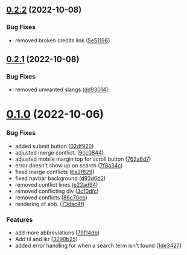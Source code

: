 ## [0.2.2](https://github.com/Njong392/Abbreve/compare/v0.2.1...v0.2.2) (2022-10-08)


### Bug Fixes

* removed broken credits link ([5e51196](https://github.com/Njong392/Abbreve/commit/5e51196da3b473198b54b8a00950c6a6386dd6a9))



## [0.2.1](https://github.com/Njong392/Abbreve/compare/v0.1.0...v0.2.1) (2022-10-08)


### Bug Fixes

* removed unwanted slangs ([dd93014](https://github.com/Njong392/Abbreve/commit/dd930148bd01427f9aa3bc3858d27b118d6443a4))



# [0.1.0](https://github.com/Njong392/Abbreve/compare/02df9204cd353cc16dcf636355e5d198d1e54e0b...v0.1.0) (2022-10-06)


### Bug Fixes

* added submit button ([02df920](https://github.com/Njong392/Abbreve/commit/02df9204cd353cc16dcf636355e5d198d1e54e0b))
* adjusted merge conflict. ([9cc0844](https://github.com/Njong392/Abbreve/commit/9cc0844980140aee9f2a49c06cf7b93677becd59))
* adjusted mobile margin top for scroll button ([762a6d7](https://github.com/Njong392/Abbreve/commit/762a6d7012df32f7ceb2bf237ebd4edd5e1962f6))
* error doesn't show up on search ([7f8a34c](https://github.com/Njong392/Abbreve/commit/7f8a34c0955494defdb69494bc05dc534e41c89c))
* fixed merge conflicts ([6a2f829](https://github.com/Njong392/Abbreve/commit/6a2f829cb42c7bab01f27218b777d8f0fb4adc53))
* fixed navbar background ([d93d6d2](https://github.com/Njong392/Abbreve/commit/d93d6d27a568c001f178c5011c805fa0d2b18142))
* removed conflict lines ([e22ad94](https://github.com/Njong392/Abbreve/commit/e22ad94c9398832060d8b582cb80ccb46ee701cc))
* removed conflicting div ([3cf0dfc](https://github.com/Njong392/Abbreve/commit/3cf0dfc6c865475c3aa7572d9280e7e315783ebe))
* removed conflicts ([86c70eb](https://github.com/Njong392/Abbreve/commit/86c70ebaa283dbd5aeefed239946f67d894f29d2))
* rendering of abb. ([73dac4f](https://github.com/Njong392/Abbreve/commit/73dac4f24ee7eee21c1d8205940f6a2b78e66504))


### Features

* add more abbreviations ([79f14db](https://github.com/Njong392/Abbreve/commit/79f14db3ad37a6f1dc73be9b77f28e48b570a0fb))
* Add til and ikr ([3290b25](https://github.com/Njong392/Abbreve/commit/3290b251bd1450ca7b2e2834a8422b9f08b23493))
* added error handling for when a search term isn't found ([1de3427](https://github.com/Njong392/Abbreve/commit/1de34272020e34b4708fc853b0851d165c507a89))



